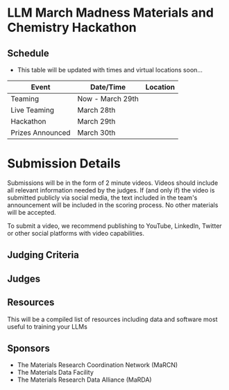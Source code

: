 # LLM March Madness Materials and Chemistry Hackathon


## Schedule
* This table will be updated with times and virtual locations soon...

| Event        | Date/Time        | Location |
|--------------|------------------|----------|
| Teaming      | Now - March 29th |          |
| Live Teaming | March 28th       |          |
| Hackathon    | March 29th       |          |
| Prizes Announced    | March 30th       |          |


# Submission Details
Submissions will be in the form of 2 minute videos. Videos should include all relevant information needed by the judges. If (and only if) the video is submitted publicly via social media, the text included in the team's announcement will be included in the scoring process. No other materials will be accepted.

To submit a video, we recommend publishing to YouTube, LinkedIn, Twitter or other social platforms with video capabilities.


## Judging Criteria


## Judges

## Resources
This will be a compiled list of resources including data and software most useful to training your LLMs

## Sponsors
- The Materials Research Coordination Network (MaRCN)
- The Materials Data Facility
- The Materials Research Data Alliance (MaRDA)
